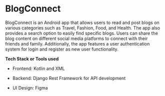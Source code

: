 # BlogConnect

BlogConnect is an Android app that allows users to read and post blogs on various categories such as Travel, Fashion, Food, and Health. The app also provides a search option to easily find specific blogs. Users can share the blog content on different social media platforms to connect with their friends and family. Additionally, the app features a user authentication system for login and register as new user functionality.

**Tech Stack or Tools used**
- Frontend: Kotlin and XML
* Backend: Django Rest Framework for API development
- UI Design: Figma
